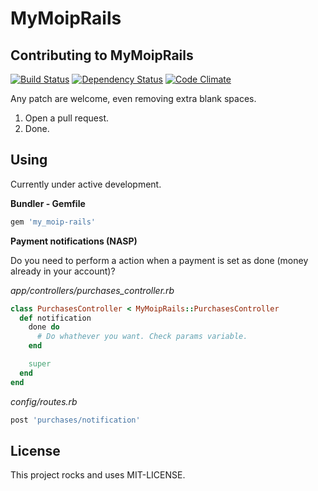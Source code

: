 MyMoipRails
===========

Contributing to MyMoipRails
----------------------

[![Build Status](https://secure.travis-ci.org/Irio/my_moip-rails.png)](http://travis-ci.org/Irio/my_moip-rails)
[![Dependency Status](https://gemnasium.com/Irio/my_moip-rails.png)](https://gemnasium.com/Irio/my_moip-rails)
[![Code Climate](https://codeclimate.com/badge.png)](https://codeclimate.com/github/Irio/my_moip-rails)

Any patch are welcome, even removing extra blank spaces.

1. Open a pull request.
2. Done.

Using
-----

Currently under active development.

**Bundler - Gemfile**
```ruby
gem 'my_moip-rails'
```

**Payment notifications (NASP)**

Do you need to perform a action when a payment is set as done (money already in your account)?

*app/controllers/purchases_controller.rb*
```ruby
class PurchasesController < MyMoipRails::PurchasesController
  def notification
    done do
      # Do whathever you want. Check params variable.
    end

    super
  end
end
```

*config/routes.rb*
```ruby
post 'purchases/notification'
```

License
-------

This project rocks and uses MIT-LICENSE.
